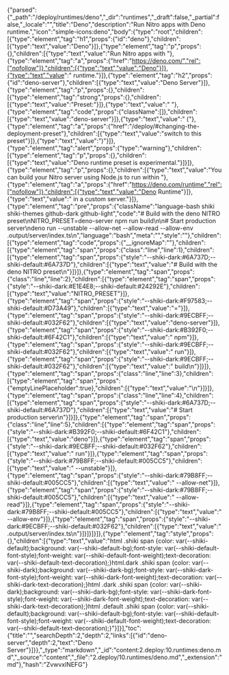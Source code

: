 {"parsed":{"_path":"/deploy/runtimes/deno","_dir":"runtimes","_draft":false,"_partial":false,"_locale":"","title":"Deno","description":"Run Nitro apps with Deno runtime.","icon":"simple-icons:deno","body":{"type":"root","children":[{"type":"element","tag":"h1","props":{"id":"deno"},"children":[{"type":"text","value":"Deno"}]},{"type":"element","tag":"p","props":{},"children":[{"type":"text","value":"Run Nitro apps with "},{"type":"element","tag":"a","props":{"href":"https://deno.com/","rel":["nofollow"]},"children":[{"type":"text","value":"Deno"}]},{"type":"text","value":" runtime."}]},{"type":"element","tag":"h2","props":{"id":"deno-server"},"children":[{"type":"text","value":"Deno Server"}]},{"type":"element","tag":"p","props":{},"children":[{"type":"element","tag":"strong","props":{},"children":[{"type":"text","value":"Preset:"}]},{"type":"text","value":" "},{"type":"element","tag":"code","props":{"className":[]},"children":[{"type":"text","value":"deno-server"}]},{"type":"text","value":" ("},{"type":"element","tag":"a","props":{"href":"/deploy/#changing-the-deployment-preset"},"children":[{"type":"text","value":"switch to this preset"}]},{"type":"text","value":")"}]},{"type":"element","tag":"alert","props":{"type":"warning"},"children":[{"type":"element","tag":"p","props":{},"children":[{"type":"text","value":"Deno runtime preset is experimental."}]}]},{"type":"element","tag":"p","props":{},"children":[{"type":"text","value":"You can build your Nitro server using Node.js to run within "},{"type":"element","tag":"a","props":{"href":"https://deno.com/runtime","rel":["nofollow"]},"children":[{"type":"text","value":"Deno Runtime"}]},{"type":"text","value":" in a custom server."}]},{"type":"element","tag":"pre","props":{"className":"language-bash shiki shiki-themes github-dark github-light","code":"# Build with the deno NITRO preset\nNITRO_PRESET=deno-server npm run build\n\n# Start production server\ndeno run --unstable --allow-net --allow-read --allow-env .output/server/index.ts\n","language":"bash","meta":"","style":""},"children":[{"type":"element","tag":"code","props":{"__ignoreMap":""},"children":[{"type":"element","tag":"span","props":{"class":"line","line":1},"children":[{"type":"element","tag":"span","props":{"style":"--shiki-dark:#6A737D;--shiki-default:#6A737D"},"children":[{"type":"text","value":"# Build with the deno NITRO preset\n"}]}]},{"type":"element","tag":"span","props":{"class":"line","line":2},"children":[{"type":"element","tag":"span","props":{"style":"--shiki-dark:#E1E4E8;--shiki-default:#24292E"},"children":[{"type":"text","value":"NITRO_PRESET"}]},{"type":"element","tag":"span","props":{"style":"--shiki-dark:#F97583;--shiki-default:#D73A49"},"children":[{"type":"text","value":"="}]},{"type":"element","tag":"span","props":{"style":"--shiki-dark:#9ECBFF;--shiki-default:#032F62"},"children":[{"type":"text","value":"deno-server"}]},{"type":"element","tag":"span","props":{"style":"--shiki-dark:#B392F0;--shiki-default:#6F42C1"},"children":[{"type":"text","value":" npm"}]},{"type":"element","tag":"span","props":{"style":"--shiki-dark:#9ECBFF;--shiki-default:#032F62"},"children":[{"type":"text","value":" run"}]},{"type":"element","tag":"span","props":{"style":"--shiki-dark:#9ECBFF;--shiki-default:#032F62"},"children":[{"type":"text","value":" build\n"}]}]},{"type":"element","tag":"span","props":{"class":"line","line":3},"children":[{"type":"element","tag":"span","props":{"emptyLinePlaceholder":true},"children":[{"type":"text","value":"\n"}]}]},{"type":"element","tag":"span","props":{"class":"line","line":4},"children":[{"type":"element","tag":"span","props":{"style":"--shiki-dark:#6A737D;--shiki-default:#6A737D"},"children":[{"type":"text","value":"# Start production server\n"}]}]},{"type":"element","tag":"span","props":{"class":"line","line":5},"children":[{"type":"element","tag":"span","props":{"style":"--shiki-dark:#B392F0;--shiki-default:#6F42C1"},"children":[{"type":"text","value":"deno"}]},{"type":"element","tag":"span","props":{"style":"--shiki-dark:#9ECBFF;--shiki-default:#032F62"},"children":[{"type":"text","value":" run"}]},{"type":"element","tag":"span","props":{"style":"--shiki-dark:#79B8FF;--shiki-default:#005CC5"},"children":[{"type":"text","value":" --unstable"}]},{"type":"element","tag":"span","props":{"style":"--shiki-dark:#79B8FF;--shiki-default:#005CC5"},"children":[{"type":"text","value":" --allow-net"}]},{"type":"element","tag":"span","props":{"style":"--shiki-dark:#79B8FF;--shiki-default:#005CC5"},"children":[{"type":"text","value":" --allow-read"}]},{"type":"element","tag":"span","props":{"style":"--shiki-dark:#79B8FF;--shiki-default:#005CC5"},"children":[{"type":"text","value":" --allow-env"}]},{"type":"element","tag":"span","props":{"style":"--shiki-dark:#9ECBFF;--shiki-default:#032F62"},"children":[{"type":"text","value":" .output/server/index.ts\n"}]}]}]}]},{"type":"element","tag":"style","props":{},"children":[{"type":"text","value":"html .shiki span {color: var(--shiki-default);background: var(--shiki-default-bg);font-style: var(--shiki-default-font-style);font-weight: var(--shiki-default-font-weight);text-decoration: var(--shiki-default-text-decoration);}html.dark .shiki span {color: var(--shiki-dark);background: var(--shiki-dark-bg);font-style: var(--shiki-dark-font-style);font-weight: var(--shiki-dark-font-weight);text-decoration: var(--shiki-dark-text-decoration);}html .dark .shiki span {color: var(--shiki-dark);background: var(--shiki-dark-bg);font-style: var(--shiki-dark-font-style);font-weight: var(--shiki-dark-font-weight);text-decoration: var(--shiki-dark-text-decoration);}html .default .shiki span {color: var(--shiki-default);background: var(--shiki-default-bg);font-style: var(--shiki-default-font-style);font-weight: var(--shiki-default-font-weight);text-decoration: var(--shiki-default-text-decoration);}"}]}],"toc":{"title":"","searchDepth":2,"depth":2,"links":[{"id":"deno-server","depth":2,"text":"Deno Server"}]}},"_type":"markdown","_id":"content:2.deploy:10.runtimes:deno.md","_source":"content","_file":"2.deploy/10.runtimes/deno.md","_extension":"md"},"hash":"ZvwvxlNEFG"}